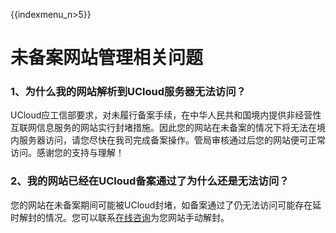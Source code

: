 {{indexmenu_n>5}}

# 未备案网站管理相关问题

### 1、为什么我的网站解析到UCloud服务器无法访问？

UCloud应工信部要求，对未履行备案手续，在中华人民共和国境内提供非经营性互联网信息服务的网站实行封堵措施。因此您的网站在未备案的情况下将无法在境内服务器访问，请您尽快在我司完成备案操作。管局审核通过后您的网站便可正常访问。感谢您的支持与理解！  

### 2、我的网站已经在UCloud备案通过了为什么还是无法访问？

您的网站在未备案期间可能被UCloud封堵，如备案通过了仍无法访问可能存在延时解封的情况。您可以联系[在线咨询](https://spt.ucloud.cn/30002)为您网站手动解封。
